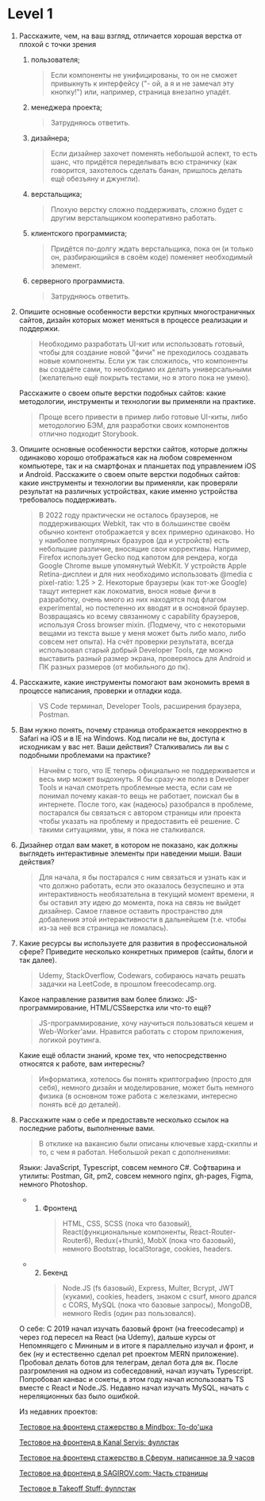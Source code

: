 # Level 1

1. Расскажите, чем, на ваш взгляд, отличается хорошая верстка от плохой с точки зрения

   1. пользователя;
      > Если компоненты не унифицированы, то он не сможет привыкнуть к интерфейсу ("- ой, а я и не замечал эту кнопку!") или, например, страница внезапно упадёт.
   2. менеджера проекта;
      > Затрудняюсь ответить.
   3. дизайнера;
      > Если дизайнер захочет поменять небольшой аспект, то есть шанс, что придётся переделывать всю страничку (как говорится, захотелось сделать банан, пришлось делать ещё обезъяну и джунгли).
   4. верстальщика;
      > Плохую верстку сложно поддерживать, сложно будет с другим верстальщиком кооперативно работать.
   5. клиентского программиста;
      > Придётся по-долгу ждать верстальщика, пока он (и только он, разбирающийся в своём коде) поменяет необходимый элемент.
   6. серверного программиста.
      > Затрудняюсь ответить.

2. Опишите основные особенности верстки крупных многостраничных сайтов, дизайн
   которых может меняться в процессе реализации и поддержки.

   > Необходимо разработать UI-кит или использовать готовый, чтобы для создание новой "фичи" не преходилось создавать новые компоненты. Если уж так сложилось, что компоненты вы создаёте сами, то необходимо их делать универсальными (желательно ещё покрыть тестами, но я этого пока не умею).

   Расскажите о своем опыте верстки подобных сайтов: какие методологии, инструменты
   и технологии вы применяли на практике.

   > Проще всего привести в пример либо готовые UI-киты, либо методологию БЭМ, для разработки своих компонентов отлично подходит Storybook.

3. Опишите основные особенности верстки сайтов, которые должны одинаково хорошо
   отображаться как на любом современном компьютере, так и на смартфонах и
   планшетах под управлением iOS и Android. Расскажите о своем опыте верстки
   подобных сайтов: какие инструменты и технологии вы применяли, как проверяли
   результат на различных устройствах, какие именно устройства требовалось
   поддерживать.

   > В 2022 году практически не осталось браузеров, не поддерживающих Webkit, так что в большинстве своём обычно контент отображается у всех примерно одинаково. Но у наиболее популярных бразуров (да и устройств) есть небольшие различие, вносящие свои коррективы. Например, Firefox использует Gecko под капотом для рендера, когда Google Chrome выше упомянутый WebKit. У устройств Apple Retina-дисплеи и для них необходимо использовать @media c pixel-ratio: 1.25 > 2. Некоторые браузеры (как тот-же Google) тащут интернет как локоматив, внося новые фичи в разработку, очень много из них находятся под флагом experimental, но постепенно их вводят и в основной браузер. Возвращаясь ко всему связанному с capability браузеров, используя Cross browser mixin. (Подмечу, что с некоторыми вещами из текста выше у меня может быть либо мало, либо совсем нет опыта). На счёт проверки результата, всегда использовал старый добрый Developer Tools, где можно выставить разный размер экрана, проверялось для Android и ПК разных размеров (от мобильного до пк).

4. Расскажите, какие инструменты помогают вам экономить время в процессе
   написания, проверки и отладки кода.

   > VS Code терминал, Developer Tools, расширения браузера, Postman.

5. Вам нужно понять, почему страница отображается некорректно в Safari на iOS и в IE на Windows. Код писали не вы, доступа к исходникам у вас нет. Ваши действия?
   Сталкивались ли вы с подобными проблемами на практике?

   > Начнём с того, что IE теперь официально не поддерживается и весь мир может выдохнуть. Я бы сразу-же полез в Developer Tools и начал смотреть проблемные места, если сам не понимал почему какая-то вещь не работает, поискал бы в интернете. После того, как (надеюсь) разобрался в проблеме, постарался бы связаться с автором страницы или проекта чтобы указать на проблему и предоставить её решение. С такими ситуациями, увы, я пока не сталкивался.

6. Дизайнер отдал вам макет, в котором не показано, как должны выглядеть интерактивные элементы при наведении мыши. Ваши действия?

   > Для начала, я бы постарался с ним связаться и узнать как и что должно работать, если это оказалось безуспешно и эта интерактивность необязательна в текущий момент времени, я бы оставил эту идею до момента, пока на связь не выйдет дизайнер. Самое главное оставить пространство для добавления этой интерактивности в дальнейшем (т.е. чтобы из-за неё вся страница не ломалась).

7. Какие ресурсы вы используете для развития в профессиональной сфере? Приведите
   несколько конкретных примеров (сайты, блоги и так далее).

   > Udemy, StackOverflow, Codewars, собираюсь начать решать задачки на LeetCode, в прошлом freecodecamp.org.

   Какое направление развития вам более близко: JS-программирование, HTML/CSSверстка или что-то ещё?

   > JS-программирование, хочу научиться пользоваться кешем и Web-Worker'ами. Нравится работать с стором приложения, логикой роутинга.

   Какие ещё области знаний, кроме тех, что непосредственно относятся к работе, вам
   интересны?

   > Информатика, хотелось бы понять криптографию (просто для себя), немного дизайн и моделирование, может быть немного физика (в основном тоже работа с железками, интересно понять всё до деталей).

8. Расскажите нам о себе и предоставьте несколько ссылок на последние работы,
   выполненные вами.

   > В отклике на вакансию были описаны ключевые хард-скиллы и то, с чем я работал. Небольшой рекап с дополнениями:

   Языки: JavaScript, Typescript, совсем немного C#.
   Софтварина и утилиты: Postman, Git, pm2, совсем немного nginx, gh-pages, Figma, немного Photoshop.

   - 1. Фронтенд
        > HTML, CSS, SCSS (пока что базовый), React(функциональные компоненты, React-Router-Router6), Redux(+thunk), MobX (пока что базовый), немного Bootstrap, localStorage, cookies, headers.
   - 2. Бекенд
        > Node.JS (fs базовый), Express, Multer, Bcrypt, JWT (куками), cookies, headers, знаком с csurf, много дрался с CORS, MySQL (пока что базовые запросы), MongoDB, немного Redis (один раз пользовался).

   О себе: С 2019 начал изучать базовый фронт (на freecodecamp) и через год пересел на React (на Udemy), дальше курсы от Непомнящего с Мининым и в итоге я параллельно изучал и фронт, и бек (ну и естественно сделал pet проектом MERN приложение). Пробовал делать ботов для телеграм, делал бота для вк. После разгромления на одном из собеседовний, начал изучать Typescript. Попробовал канвас и сокеты, в этом году начал использовать TS вместе с React и Node.JS. Недавно начал изучать MySQL, начать с нереляционных баз было ошибкой.

   Из недавних проектов:

   [Тестовое на фронтенд стажерство в Mindbox: To-do'шка](https://github.com/Nmgix/test-mindbox-app)

   [Тестовое на фронтенд в Kanal Servis: фуллстак](https://github.com/Nmgix/kanal-servis-testapp)

   [Тестовое на фронтенд стажерство в Сферум, написанное за 9 часов](https://github.com/Nmgix/sferum-qualification-app)

   [Тестовое на фронтенд в SAGIROV.com: Часть страницы](https://github.com/Nmgix/elon-test-task)

   [Тестовое в Takeoff Stuff: фуллстак](https://github.com/Nmgix/test-project-takeoffstuff)
